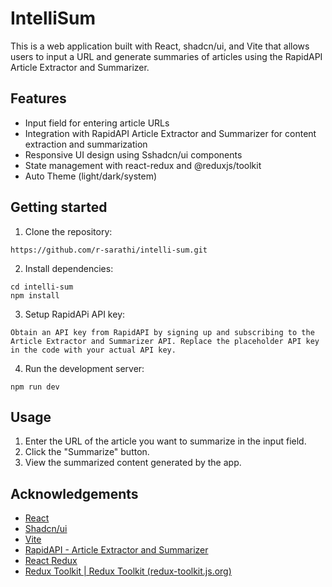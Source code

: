 # IntelliSum

This is a web application built with React, shadcn/ui, and Vite that allows users to input a URL and generate summaries of articles using the RapidAPI Article Extractor and Summarizer.

## Features
-   Input field for entering article URLs
-   Integration with RapidAPI Article Extractor and Summarizer for content extraction and summarization
-   Responsive UI design using Sshadcn/ui components
-   State management with react-redux and @reduxjs/toolkit
-   Auto Theme (light/dark/system)

## Getting started

1. Clone the repository: 
```
https://github.com/r-sarathi/intelli-sum.git
```
2. Install dependencies:
```
cd intelli-sum
npm install
```
3. Setup RapidAPi API key:
```
Obtain an API key from RapidAPI by signing up and subscribing to the Article Extractor and Summarizer API. Replace the placeholder API key in the code with your actual API key.
```
4. Run the development server:
```
npm run dev
```

## Usage

1.  Enter the URL of the article you want to summarize in the input field.
2.  Click the "Summarize" button.
3.  View the summarized content generated by the app.

## Acknowledgements

-   [React](https://react.dev/)
-   [Shadcn/ui](https://ui.shadcn.com/)
-   [Vite](https://vitejs.dev/guide/)
-   [RapidAPI - Article Extractor and Summarizer](https://rapidapi.com/restyler/api/article-extractor-and-summarizer/)
-   [React Redux](https://redux.js.org/)
-  [Redux Toolkit | Redux Toolkit (redux-toolkit.js.org)](https://redux-toolkit.js.org/)

